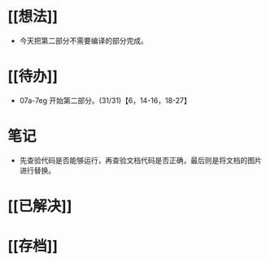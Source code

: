 # [[想法]]
- 今天把第二部分不需要编译的部分完成。
# [[待办]]
- 07a-7eg 开始第二部分。(31/31)【6，14-16，18-27】
# 笔记
- 先查验代码是否能够运行，再查验文档代码是否正确，最后则是将文档的图片进行替换。
# [[已解决]]

# [[存档]]